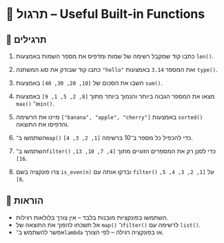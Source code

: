 # 📘 תרגול – Useful Built-in Functions

## 🧪 תרגילים

1. כתבו קוד שמקבל רשימה של שמות ומדפיס את מספר השמות באמצעות `len()`.

2. כתבו קוד שבודק את סוג המשתנה `"hello"` ואת המספר `3.14` באמצעות `type()`.

3. חשבו את הסכום של `[10, 20, 30, 40]` באמצעות `sum()`.

4. מצאו את המספר הגבוה ביותר והנמוך ביותר מתוך `[8, 2, 5, 1, 9]` באמצעות `max()` ו־`min()`.

5. מיינו את הרשימה `["banana", "apple", "cherry"]` באמצעות `sorted()` והדפיסו את התוצאה.

6. השתמשו ב־`map()` כדי להכפיל כל מספר ב־10 ברשימה `[1, 2, 3, 4]`.

7. השתמשו ב־`filter()` כדי לסנן רק את המספרים הזוגיים מתוך `[4, 7, 10, 13, 16]`.

8. צרו פונקציה בשם `is_even(n)` ובדקו אותה עם `filter()` על `[1, 2, 3, 4, 5, 6]`.

## 📌 הוראות

- השתמשו בפונקציות מובנות בלבד – אין צורך בלולאות רגילות.
- אל תשכחו להפוך את התוצאה של `map()` ו־`filter()` לרשימה עם `list()`.
- אפשר להשתמש ב־`lambda` או בפונקציה רגילה – לפי הצורך.
